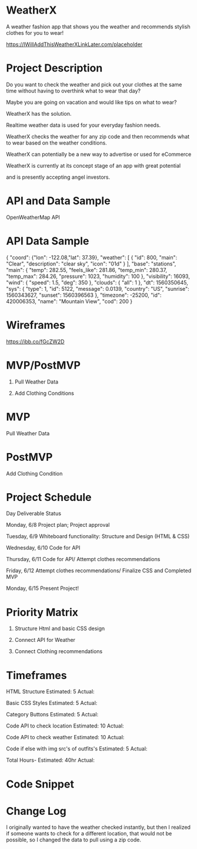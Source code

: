 # WeatherX

A weather fashion app that shows you the weather and recommends stylish clothes for you to wear!

https://IWillAddThisWeatherXLinkLater.com/placeholder

# Project Description

Do you want to check the weather and pick out your clothes at the same time without having to
overthink what to wear that day?

Maybe you are going on vacation and would like tips on what to wear?

WeatherX has the solution.

Realtime weather data is used for your everyday fashion needs.

WeatherX checks the weather for any zip code and then recommends what to wear based on the weather conditions.

WeatherX can potentially be a new way to advertise or used for eCommerce

WeatherX is currently at its concept stage of an app with great potential

and is presently accepting angel investors.

# API and Data Sample

OpenWeatherMap API

# API Data Sample

{
"coord": {"lon": -122.08,"lat": 37.39},
"weather": [
{
"id": 800,
"main": "Clear",
"description": "clear sky",
"icon": "01d"
}
],
"base": "stations",
"main": {
"temp": 282.55,
"feels_like": 281.86,
"temp_min": 280.37,
"temp_max": 284.26,
"pressure": 1023,
"humidity": 100
},
"visibility": 16093,
"wind": {
"speed": 1.5,
"deg": 350
},
"clouds": {
"all": 1
},
"dt": 1560350645,
"sys": {
"type": 1,
"id": 5122,
"message": 0.0139,
"country": "US",
"sunrise": 1560343627,
"sunset": 1560396563
},
"timezone": -25200,
"id": 420006353,
"name": "Mountain View",
"cod": 200
}

# Wireframes

https://ibb.co/fGcZW2D

# MVP/PostMVP

1. Pull Weather Data

2. Add Clothing Conditions

# MVP

Pull Weather Data

# PostMVP

Add Clothing Condition

# Project Schedule

Day Deliverable Status

Monday, 6/8 Project plan; Project approval

Tuesday, 6/9 Whiteboard functionality: Structure and Design (HTML & CSS)

Wednesday, 6/10 Code for API

Thursday, 6/11 Code for API/ Attempt clothes recommendations

Friday, 6/12 Attempt clothes recommendations/
Finalize CSS and Completed MVP

Monday, 6/15 Present Project!

# Priority Matrix

1. Structure Html and basic CSS design

2) Connect API for Weather

3. Connect Clothing recommendations

# Timeframes

HTML Structure Estimated: 5 Actual:

Basic CSS Styles Estimated: 5 Actual:

Category Buttons Estimated: 5 Actual:

Code API to check location Estimated: 10 Actual:

Code API to check weather Estimated: 10 Actual:

Code if else with img src's of outfits's Estimated: 5 Actual:

Total Hours- Estimated: 40hr Actual:

# Code Snippet

# Change Log

I originally wanted to have the weather checked instantly, but then I realized if someone wants to
check for a different location, that would not be possible, so I changed the data to pull using a zip
code.
